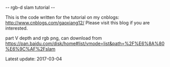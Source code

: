 -- rgb-d slam tutorial --

This is the code written for the tutorial on my cnblogs:
    http://www.cnblogs.com/gaoxiang12/
    Please visit this blog if you are interested.


part V depth and rgb png, can download from
https://pan.baidu.com/disk/home#list/vmode=list&path=%2F%E6%8A%80%E6%9C%AF%2Fslam

Latest update: 2017-03-04


